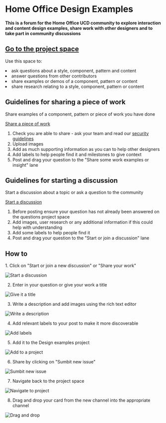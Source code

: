 <h1>Home Office Design Examples</h1> 

<b>This is a forum for the Home Office UCD community to explore interaction and content design examples, share work with other designers and to take part in community discussions</b>

<a href="https://github.com/jamesmckechnie/design-examples/projects"><h2>Go to the project space</h2></a> 

Use this space to: 

<li> ask questions about a style, component, pattern and content

<li>answer questions from other contributors 

<li>share examples or demos of a component, pattern or content

<li>share research relating to a style, component, pattern or content

<br> 

<h2>Guidelines for sharing a piece of work</h2> 

<p>Share examples of a component, pattern or piece of work you have done</p>

<a href="https://github.com/jamesmckechnie/design-examples/issues/new?assignees=&labels=&template=share-some-work.md&title=">Share a piece of work</a>

1. Check you are able to share - ask your team and read our <a href="#">security guidelines</a>
2. Upload images 
3. Add as much supporting information as you can to help other designers
4. Add labels to help people find it and milestones to give context 
5. Post and drag your question to the "Share some work examples or insight" lane

<h2>Guidelines for starting a discussion</h2> 

<p>Start a discussion about a topic or ask a question to the community</p>

<a href="https://github.com/jamesmckechnie/design-examples/issues/new?assignees=&labels=question&template=start-a-discussion.md&title=%5BInsert+question+here%5D+">Start a discussion</a>

1. Before posting ensure your question has not already been answered on the questions project space
2. Add images, user research or any additional information if this could help with understanding 
3. Add some labels to help people find it
4. Post and drag your question to the "Start or join a discussion" lane

<h2>How to</h2>
1. Click on "Start or join a new discussion" or "Share your work"

![Start a discussion](https://media.giphy.com/media/GBvMN4B6bHo6yqnPbN/giphy.gif)

2. Enter in your question or give your work a title

![Give it a title](https://media.giphy.com/media/Dfhl7EjUfSwLWkU2bR/giphy.gif)

3. Write a description and add images using the rich text editor

![Write a description](https://media.giphy.com/media/i0kZjsbE3YJLXVP14b/giphy.gif)

4. Add relevant labels to your post to make it more discoverable

![Add labels](link)

5. Add it to the Design examples project

![Add to a project](link)

6. Share by clicking on "Sumbit new issue"

![Sumbit new issue](link)

7. Navigate back to the project space

![Navigate to project](link)

8. Drag and drop your card from the new channel into the appropriate channel

![Drag and drop](link)

